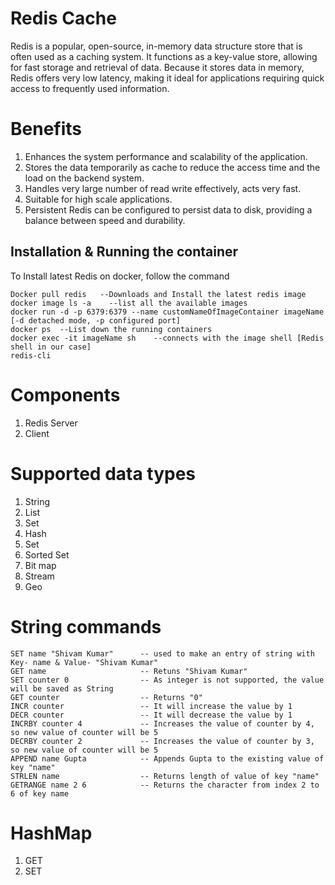 # Redis Cache

Redis is a popular, open-source, in-memory data structure store that is often used as a caching system. It functions as a key-value store, allowing for fast storage and retrieval of data. Because it stores data in memory, Redis offers very low latency, making it ideal for applications requiring quick access to frequently used information.

# Benefits
1. Enhances the system performance and scalability of the application.
2. Stores the data temporarily as cache to reduce the access time and the load on the backend system.
3. Handles very large number of read write effectively, acts very fast.
4. Suitable for high scale applications.
5. Persistent Redis can be configured to persist data to disk, providing a balance between speed and durability.



## Installation & Running the container

To Install latest Redis on docker, follow the command

```Docker
Docker pull redis   --Downloads and Install the latest redis image
docker image ls -a    --list all the available images
docker run -d -p 6379:6379 --name customNameOfImageContainer imageName [-d detached mode, -p configured port]
docker ps  --List down the running containers
docker exec -it imageName sh    --connects with the image shell [Redis shell in our case]
redis-cli
```

# Components
1. Redis Server
2. Client

# Supported data types 
1. String
2. List
3. Set
4. Hash
5. Set
6. Sorted Set
7. Bit map
8. Stream
9. Geo

# String commands
```Redis
SET name "Shivam Kumar"      -- used to make an entry of string with Key- name & Value- "Shivam Kumar"
GET name                     -- Retuns "Shivam Kumar"
SET counter 0                -- As integer is not supported, the value will be saved as String
GET counter                  -- Returns "0"
INCR counter                 -- It will increase the value by 1
DECR counter                 -- It will decrease the value by 1
INCRBY counter 4             -- Increases the value of counter by 4, so new value of counter will be 5
DECRBY counter 2             -- Increases the value of counter by 3, so new value of counter will be 5
APPEND name Gupta            -- Appends Gupta to the existing value of key "name"
STRLEN name                  -- Returns length of value of key "name"
GETRANGE name 2 6            -- Returns the character from index 2 to 6 of key name  
```

# HashMap
1. GET
2. SET
